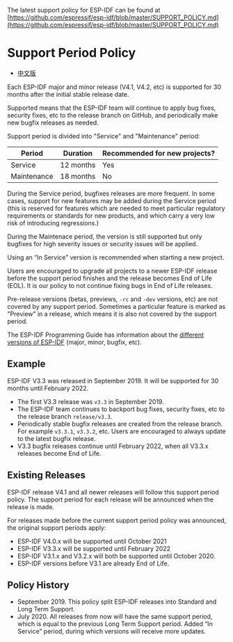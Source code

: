 The latest support policy for ESP-IDF can be found at [https://github.com/espressif/esp-idf/blob/master/SUPPORT_POLICY.md](https://github.com/espressif/esp-idf/blob/master/SUPPORT_POLICY.md)

Support Period Policy
=====================

* [中文版](./SUPPORT_POLICY_CN.md)

Each ESP-IDF major and minor release (V4.1, V4.2, etc) is supported for
30 months after the initial stable release date.

Supported means that the ESP-IDF team will continue to apply bug fixes,
security fixes, etc to the release branch on GitHub, and periodically
make new bugfix releases as needed.

Support period is divided into "Service" and "Maintenance" period:

| Period      | Duration     | Recommended for new projects?         |
| -------     | ------------ | ------------------------------------- |
| Service     | 12 months    | Yes                                   |
| Maintenance | 18 months    | No                                    |

During the Service period, bugfixes releases are more frequent. In some cases,
support for new features may be added during the Service period (this is
reserved for features which are needed to meet particular regulatory
requirements or standards for new products, and which carry a very low risk of
introducing regressions.)

During the Maintenace period, the version is still supported but only bugfixes
for high severity issues or security issues will be applied.

Using an “In Service” version is recommended when starting a new project.

Users are encouraged to upgrade all projects to a newer ESP-IDF release before
the support period finishes and the release becomes End of Life (EOL). It is our
policy to not continue fixing bugs in End of Life releases.

Pre-release versions (betas, previews, `-rc` and `-dev` versions, etc)
are not covered by any support period. Sometimes a particular feature is
marked as "Preview" in a release, which means it is also not covered
by the support period.

The ESP-IDF Programming Guide has information about the
[different versions of ESP-IDF](https://docs.espressif.com/projects/esp-idf/en/latest/versions.html)
(major, minor, bugfix, etc).

Example
-------

ESP-IDF V3.3 was released in September 2019. It will be supported for 30 months
until February 2022.

- The first V3.3 release was `v3.3` in September 2019.
- The ESP-IDF team continues to backport bug fixes, security fixes,
  etc to the release branch `release/v3.3`.
- Periodically stable bugfix releases are created from the release
  branch. For example `v3.3.1`, `v3.3.2`, etc. Users are encouraged to
  always update to the latest bugfix release.
- V3.3 bugfix releases continue until February 2022, when all V3.3.x
  releases become End of Life.

Existing Releases
-----------------

ESP-IDF release V4.1 and all newer releases will follow this support period
policy. The support period for each release will be announced when the release
is made.

For releases made before the current support period policy was announced, the
original support periods apply:

* ESP-IDF V4.0.x will be supported until October 2021
* ESP-IDF V3.3.x will be supported until February 2022
* ESP-IDF V3.1.x and V3.2.x will both be supported until October 2020.
* ESP-IDF versions before V3.1 are already End of Life.

Policy History
--------------

* September 2019. This policy split ESP-IDF releases into Standard and Long Term
  Support.
* July 2020. All releases from now will have the same support period, which is
  equal to the previous Long Term Support period. Added “In Service” period,
  during which versions will receive more updates.

